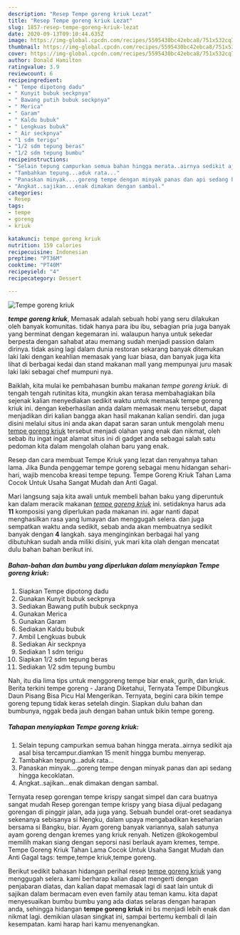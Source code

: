 ```yaml
---
description: "Resep Tempe goreng kriuk Lezat"
title: "Resep Tempe goreng kriuk Lezat"
slug: 1857-resep-tempe-goreng-kriuk-lezat
date: 2020-09-13T09:10:44.635Z
image: https://img-global.cpcdn.com/recipes/5595430bc42ebca8/751x532cq70/tempe-goreng-kriuk-foto-resep-utama.jpg
thumbnail: https://img-global.cpcdn.com/recipes/5595430bc42ebca8/751x532cq70/tempe-goreng-kriuk-foto-resep-utama.jpg
cover: https://img-global.cpcdn.com/recipes/5595430bc42ebca8/751x532cq70/tempe-goreng-kriuk-foto-resep-utama.jpg
author: Donald Hamilton
ratingvalue: 3.9
reviewcount: 6
recipeingredient:
- " Tempe dipotong dadu"
- " Kunyit bubuk seckpnya"
- " Bawang putih bubuk seckpnya"
- " Merica"
- " Garam"
- " Kaldu bubuk"
- " Lengkuas bubuk"
- " Air seckpnya"
- "1 sdm terigu"
- "1/2 sdm tepung beras"
- "1/2 sdm tepung bumbu"
recipeinstructions:
- "Selain tepung campurkan semua bahan hingga merata..airnya sedikit aja asal bisa tercampur.diamkan 15 menit hingga bumbu menyerap."
- "Tambahkan tepung...aduk rata..."
- "Panaskan minyak....goreng tempe dengan minyak panas dan api sedang hingga kecoklatan."
- "Angkat..sajikan...enak dimakan dengan sambal."
categories:
- Resep
tags:
- tempe
- goreng
- kriuk

katakunci: tempe goreng kriuk 
nutrition: 159 calories
recipecuisine: Indonesian
preptime: "PT36M"
cooktime: "PT40M"
recipeyield: "4"
recipecategory: Dessert

---
```



![Tempe goreng kriuk](https://img-global.cpcdn.com/recipes/5595430bc42ebca8/751x532cq70/tempe-goreng-kriuk-foto-resep-utama.jpg)

<b><i>tempe goreng kriuk</i></b>, Memasak adalah sebuah hobi yang seru dilakukan oleh banyak komunitas. tidak hanya para ibu ibu, sebagian pria juga banyak yang berminat dengan kegemaran ini. walaupun hanya untuk sekedar berpesta dengan sahabat atau memang sudah menjadi passion dalam dirinya. tidak asing lagi dalam dunia restoran sekarang banyak ditemukan laki laki dengan keahlian memasak yang luar biasa, dan banyak juga kita lihat di berbagai kedai dan stand makanan mall yang mempunyai juru masak laki laki sebagai chef mumpuni nya.

Baiklah, kita mulai ke pembahasan bumbu makanan <i>tempe goreng kriuk</i>. di tengah tengah rutinitas kita, mungkin akan terasa membahagiakan bila sejenak kalian menyediakan sedikit waktu untuk memasak tempe goreng kriuk ini. dengan keberhasilan anda dalam memasak menu tersebut, dapat menjadikan diri kalian bangga akan hasil makanan kalian sendiri. dan juga disini melalui situs ini anda akan dapat saran saran untuk mengolah menu <u>tempe goreng kriuk</u> tersebut menjadi olahan yang enak dan nikmat, oleh sebab itu ingat ingat alamat situs ini di gadget anda sebagai salah satu pedoman kita dalam mengolah olahan baru yang enak.

Resep dan cara membuat Tempe Kriuk yang lezat dan renyahnya tahan lama. Jika Bunda penggemar tempe goreng sebagai menu hidangan sehari-hari, wajib mencoba kreasi tempe tepung. Tempe Goreng Kriuk Tahan Lama Cocok Untuk Usaha Sangat Mudah dan Anti Gagal.


Mari langsung saja kita awali untuk membeli bahan baku yang diperuntuk kan dalam meracik makanan <u><i>tempe goreng kriuk</i></u> ini. setidaknya harus ada <b>11</b> komposisi yang diperlukan pada makanan ini. agar nanti dapat menghasilkan rasa yang lumayan dan menggugah selera. dan juga sempatkan waktu anda sedikit, sebab anda akan membuatnya sedikit banyak dengan <b>4</b> langkah. saya menginginkan berbagai hal yang dibutuhkan sudah anda miliki disini, yuk mari kita olah dengan mencatat dulu bahan bahan berikut ini.

<!--inarticleads1-->

##### Bahan-bahan dan bumbu yang diperlukan dalam menyiapkan Tempe goreng kriuk:

1. Siapkan  Tempe dipotong dadu
1. Gunakan  Kunyit bubuk seckpnya
1. Sediakan  Bawang putih bubuk seckpnya
1. Gunakan  Merica
1. Gunakan  Garam
1. Sediakan  Kaldu bubuk
1. Ambil  Lengkuas bubuk
1. Sediakan  Air seckpnya
1. Sediakan 1 sdm terigu
1. Siapkan 1/2 sdm tepung beras
1. Sediakan 1/2 sdm tepung bumbu


Nah, itu dia lima tips untuk menggoreng tempe biar enak, gurih, dan kriuk. Berita terkini tempe goreng - Jarang Diketahui, Ternyata Tempe Dibungkus Daun Pisang Bisa Picu Hal Mengerikan. Ternyata, begini cara bikin tempe goreng tepung tidak keras setelah dingin. Siapkan dulu bahan dan bumbunya, nggak beda jauh dengan bahan untuk bikin tempe goreng. 

<!--inarticleads2-->

##### Tahapan menyiapkan Tempe goreng kriuk:

1. Selain tepung campurkan semua bahan hingga merata..airnya sedikit aja asal bisa tercampur.diamkan 15 menit hingga bumbu menyerap.
1. Tambahkan tepung...aduk rata...
1. Panaskan minyak....goreng tempe dengan minyak panas dan api sedang hingga kecoklatan.
1. Angkat..sajikan...enak dimakan dengan sambal.


Ternyata resep gorengan tempe krispy sangat simpel dan cara buatnya sangat mudah Resep gorengan tempe krispy yang biasa dijual pedagang gorengan di pinggir jalan, ada juga yang. Sebuah bundel orat-oret seadanya sekenanya sebisanya si Nengku, dalam upaya mengabadikan keseharian bersama si Bangku, biar. Ayam goreng banyak variannya, salah satunya ayam goreng dengan kremes yang kriuk renyah. Netizen @kokogembul memilih makan siang dengan seporsi nasi berlauk ayam kremes, tempe. Tempe Goreng Kriuk Tahan Lama Cocok Untuk Usaha Sangat Mudah dan Anti Gagal tags: tempe,tempe kriuk,tempe goreng. 

Berikut sedikit bahasan hidangan perihal resep <u>tempe goreng kriuk</u> yang menggugah selera. kami berharap kalian dapat mengerti dengan penjabaran diatas, dan kalian dapat memasak lagi di saat lain untuk di sajikan dalam bermacam even even family atau teman kamu. kita dapat menyesuaikan bumbu bumbu yang ada diatas selaras dengan harapan anda, sehingga hidangan <b>tempe goreng kriuk</b> ini bs menjadi lebih enak dan nikmat lagi. demikian ulasan singkat ini, sampai bertemu kembali di lain kesempatan. kami harap hari kamu menyenangkan.
